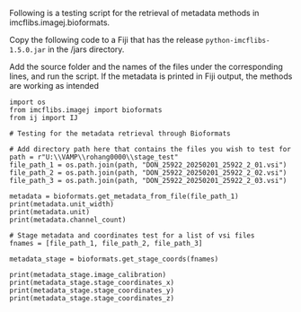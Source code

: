 Following is a testing script for the retrieval of metadata methods in imcflibs.imagej.bioformats.

Copy the following code to a Fiji that has the release `python-imcflibs-1.5.0.jar` in the /jars directory.

Add the source folder and the names of the files under the corresponding lines, and run the script. If the metadata is printed in Fiji output, the methods are working as intended

```
import os
from imcflibs.imagej import bioformats
from ij import IJ

# Testing for the metadata retrieval through Bioformats

# Add directory path here that contains the files you wish to test for
path = r"U:\\VAMP\\rohang0000\\stage_test"
file_path_1 = os.path.join(path, "DON_25922_20250201_25922_2_01.vsi")
file_path_2 = os.path.join(path, "DON_25922_20250201_25922_2_02.vsi")
file_path_3 = os.path.join(path, "DON_25922_20250201_25922_2_03.vsi")

metadata = bioformats.get_metadata_from_file(file_path_1)
print(metadata.unit_width)
print(metadata.unit)
print(metadata.channel_count)

# Stage metadata and coordinates test for a list of vsi files
fnames = [file_path_1, file_path_2, file_path_3]

metadata_stage = bioformats.get_stage_coords(fnames)

print(metadata_stage.image_calibration)
print(metadata_stage.stage_coordinates_x)
print(metadata_stage.stage_coordinates_y)
print(metadata_stage.stage_coordinates_z)
```